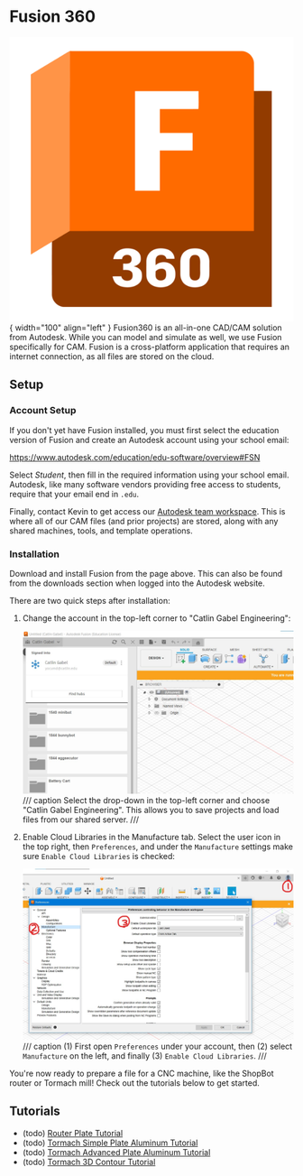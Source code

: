 # Fusion 360

![Fusion360 Logo](autodesk-fusion-logo.png){ width="100" align="left" }
Fusion360 is an all-in-one CAD/CAM solution from Autodesk.
While you can model and simulate as well, we use Fusion specifically for CAM.
Fusion is a cross-platform application that requires an internet connection, as all files are stored on the cloud.

## Setup

### Account Setup

If you don't yet have Fusion installed, you must first select the education version of Fusion and create an Autodesk account using your school email:

<https://www.autodesk.com/education/edu-software/overview#FSN>

Select *Student*, then fill in the required information using your school email. Autodesk, like many software vendors providing free access to students, require that your email end in `.edu`.

Finally, contact Kevin to get access our [Autodesk team workspace](https://catlin2.autodesk360.com/). This is where all of our CAM files (and prior projects) are stored, along with any shared machines, tools, and template operations.

### Installation

Download and install Fusion from the page above. This can also be found from the downloads section when logged into the Autodesk website.

There are two quick steps after installation:

1. Change the account in the top-left corner to "Catlin Gabel Engineering":

    ![Account selection](fusion_setup_01.jpg)
    /// caption
    Select the drop-down in the top-left corner and choose "Catlin Gabel Engineering". This allows you to save projects and load files from our shared server.
    ///  

2. Enable Cloud Libraries in the Manufacture tab. Select the user icon in the top right, then `Preferences`, and under the `Manufacture` settings make sure `Enable Cloud Libraries` is checked:

    ![Enable cloud libraries](fusion_setup_02.jpg)
    /// caption
    (1) First open `Preferences` under your account, then (2) select `Manufacture` on the left, and finally (3) `Enable Cloud Libraries`.
    ///

You're now ready to prepare a file for a CNC machine, like the ShopBot router or Tormach mill! Check out the tutorials below to get started.

## Tutorials

<div class="grid cards" markdown>

- (todo) [Router Plate Tutorial](tutorials/shopbot_plate_tutorial_part1.md)
- (todo) [Tormach Simple Plate Aluminum Tutorial](tutorials/tormach_simple_plate_tutorial.md)
- (todo) [Tormach Advanced Plate Aluminum Tutorial](tutorials/tormach_advanced_plate_tutorial.md)
- (todo) [Tormach 3D Contour Tutorial](tutorials/tormach_3d_tutorial.md)

</div>
